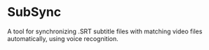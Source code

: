 # SubSync
A tool for synchronizing .SRT subtitle files with matching video files automatically, using voice recognition.
